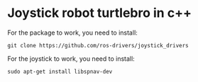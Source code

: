 # Joystick robot turtlebro in c++
For the package to work, you need to install:
```
git clone https://github.com/ros-drivers/joystick_drivers
```
For the joystick to work, you need to install:
```
sudo apt-get install libspnav-dev
```